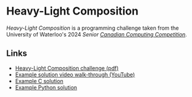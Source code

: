 # Heavy-Light Composition

*Heavy-Light Composition* is a programming challenge taken from the University of Waterloo's 2024 *Senior [Canadian Computing Competition](https://cemc.uwaterloo.ca/contests/ccc)*.

## Links

* [Heavy-Light Composition challenge (pdf)](./HeavyLight.pdf)
* [Example solution video walk-through (YouTube)](https://youtu.be/-kbaSd03orA)
* [Example C solution](./C/heavy_light.c)
* [Example Python solution](./Python/heavy_light.py)

